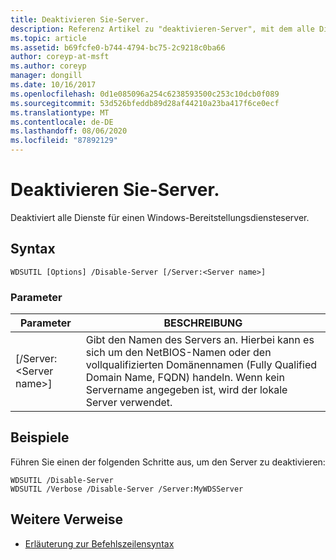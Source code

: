 ```yaml
---
title: Deaktivieren Sie-Server.
description: Referenz Artikel zu "deaktivieren-Server", mit dem alle Dienste für einen Windows-Bereitstellungsdiensteserver deaktiviert werden.
ms.topic: article
ms.assetid: b69fcfe0-b744-4794-bc75-2c9218c0ba66
author: coreyp-at-msft
ms.author: coreyp
manager: dongill
ms.date: 10/16/2017
ms.openlocfilehash: 0d1e085096a254c6238593500c253c10dcb0f089
ms.sourcegitcommit: 53d526bfeddb89d28af44210a23ba417f6ce0ecf
ms.translationtype: MT
ms.contentlocale: de-DE
ms.lasthandoff: 08/06/2020
ms.locfileid: "87892129"
---
```

# <a name="disable-server"></a>Deaktivieren Sie-Server.

Deaktiviert alle Dienste für einen Windows-Bereitstellungsdiensteserver.

## <a name="syntax"></a>Syntax

```
WDSUTIL [Options] /Disable-Server [/Server:<Server name>]
```

### <a name="parameters"></a>Parameter

|Parameter|BESCHREIBUNG|
|---------|-----------|
|[/Server:\<Server name>]|Gibt den Namen des Servers an. Hierbei kann es sich um den NetBIOS-Namen oder den vollqualifizierten Domänennamen (Fully Qualified Domain Name, FQDN) handeln. Wenn kein Servername angegeben ist, wird der lokale Server verwendet.|

## <a name="examples"></a>Beispiele

Führen Sie einen der folgenden Schritte aus, um den Server zu deaktivieren:
```
WDSUTIL /Disable-Server
WDSUTIL /Verbose /Disable-Server /Server:MyWDSServer
```

## <a name="additional-references"></a>Weitere Verweise

- [Erläuterung zur Befehlszeilensyntax](command-line-syntax-key.md)

